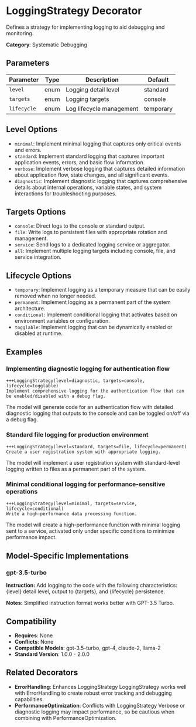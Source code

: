# LoggingStrategy Decorator

Defines a strategy for implementing logging to aid debugging and monitoring.

**Category**: Systematic Debugging

## Parameters

| Parameter | Type | Description | Default |
|-----------|------|-------------|--------|
| `level` | enum | Logging detail level | standard |
| `targets` | enum | Logging targets | console |
| `lifecycle` | enum | Log lifecycle management | temporary |

## Level Options

- `minimal`: Implement minimal logging that captures only critical events and errors.
- `standard`: Implement standard logging that captures important application events, errors, and basic flow information.
- `verbose`: Implement verbose logging that captures detailed information about application flow, state changes, and all significant events.
- `diagnostic`: Implement diagnostic logging that captures comprehensive details about internal operations, variable states, and system interactions for troubleshooting purposes.

## Targets Options

- `console`: Direct logs to the console or standard output.
- `file`: Write logs to persistent files with appropriate rotation and management.
- `service`: Send logs to a dedicated logging service or aggregator.
- `all`: Implement multiple logging targets including console, file, and service integration.

## Lifecycle Options

- `temporary`: Implement logging as a temporary measure that can be easily removed when no longer needed.
- `permanent`: Implement logging as a permanent part of the system architecture.
- `conditional`: Implement conditional logging that activates based on environment variables or configuration.
- `togglable`: Implement logging that can be dynamically enabled or disabled at runtime.

## Examples

### Implementing diagnostic logging for authentication flow

```
+++LoggingStrategy(level=diagnostic, targets=console, lifecycle=togglable)
Implement comprehensive logging for the authentication flow that can be enabled/disabled with a debug flag.
```

The model will generate code for an authentication flow with detailed diagnostic logging that outputs to the console and can be toggled on/off via a debug flag.

### Standard file logging for production environment

```
+++LoggingStrategy(level=standard, targets=file, lifecycle=permanent)
Create a user registration system with appropriate logging.
```

The model will implement a user registration system with standard-level logging written to files as a permanent part of the system.

### Minimal conditional logging for performance-sensitive operations

```
+++LoggingStrategy(level=minimal, targets=service, lifecycle=conditional)
Write a high-performance data processing function.
```

The model will create a high-performance function with minimal logging sent to a service, activated only under specific conditions to minimize performance impact.

## Model-Specific Implementations

### gpt-3.5-turbo

**Instruction:** Add logging to the code with the following characteristics: {level} detail level, output to {targets}, and {lifecycle} persistence.

**Notes:** Simplified instruction format works better with GPT-3.5 Turbo.


## Compatibility

- **Requires**: None
- **Conflicts**: None
- **Compatible Models**: gpt-3.5-turbo, gpt-4, claude-2, llama-2
- **Standard Version**: 1.0.0 - 2.0.0

## Related Decorators

- **ErrorHandling**: Enhances LoggingStrategy LoggingStrategy works well with ErrorHandling to create robust error tracking and debugging capabilities.
- **PerformanceOptimization**: Conflicts with LoggingStrategy Verbose or diagnostic logging may impact performance, so be cautious when combining with PerformanceOptimization.
